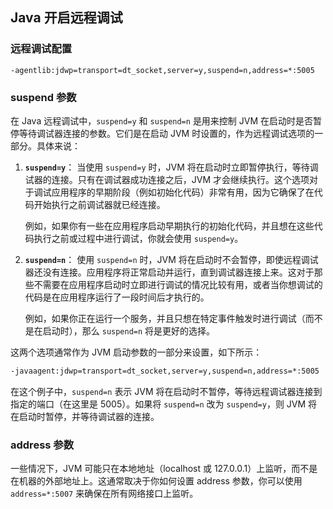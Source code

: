 ## Java 开启远程调试    

### 远程调试配置    
```shell
-agentlib:jdwp=transport=dt_socket,server=y,suspend=n,address=*:5005
```

### suspend 参数 

在 Java 远程调试中，`suspend=y` 和 `suspend=n` 是用来控制 JVM 在启动时是否暂停等待调试器连接的参数。它们是在启动 JVM 时设置的，作为远程调试选项的一部分。具体来说：

1. **`suspend=y`**：
   当使用 `suspend=y` 时，JVM 将在启动时立即暂停执行，等待调试器的连接。只有在调试器成功连接之后，JVM 才会继续执行。这个选项对于调试应用程序的早期阶段（例如初始化代码）非常有用，因为它确保了在代码开始执行之前调试器就已经连接。

   例如，如果你有一些在应用程序启动早期执行的初始化代码，并且想在这些代码执行之前或过程中进行调试，你就会使用 `suspend=y`。

2. **`suspend=n`**：
   使用 `suspend=n` 时，JVM 将在启动时不会暂停，即使远程调试器还没有连接。应用程序将正常启动并运行，直到调试器连接上来。这对于那些不需要在应用程序启动时立即进行调试的情况比较有用，或者当你想调试的代码是在应用程序运行了一段时间后才执行的。

   例如，如果你正在运行一个服务，并且只想在特定事件触发时进行调试（而不是在启动时），那么 `suspend=n` 将是更好的选择。

这两个选项通常作为 JVM 启动参数的一部分来设置，如下所示：

```bash
-javaagent:jdwp=transport=dt_socket,server=y,suspend=n,address=*:5005
```

在这个例子中，`suspend=n` 表示 JVM 将在启动时不暂停，等待远程调试器连接到指定的端口（在这里是 5005）。如果将 `suspend=n` 改为 `suspend=y`，则 JVM 将在启动时暂停，并等待调试器的连接。  

### address 参数    
一些情况下，JVM 可能只在本地地址（localhost 或 127.0.0.1）上监听，而不是在机器的外部地址上。这通常取决于你如何设置 address 参数，你可以使用 `address=*:5007` 来确保在所有网络接口上监听。